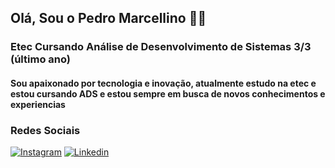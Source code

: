 ## Olá, Sou o Pedro Marcellino 👨‍💻

### Etec Cursando Análise de Desenvolvimento de Sistemas 3/3 (último ano)

#### Sou apaixonado por tecnologia e inovação, atualmente estudo na etec e estou cursando ADS e estou sempre em busca de novos conhecimentos e experiencias

### Redes Sociais

[![Instagram](https://img.shields.io/badge/Instagram-E4405F?style=for-the-badge&logo=instagram&logoColor=white)](https://www.instagram.com/pedromarcellinoo/)
[![Linkedin](https://img.shields.io/badge/LinkedIn-0077B5?style=for-the-badge&logo=linkedin&logoColor=white)](https://www.linkedin.com/in/pedro-marcellino-5241932aa/)
